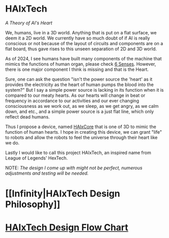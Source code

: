 # HAIxTech
*A Theory of AI's Heart*

We, humans, live in a 3D world. Anything that is put on a flat surface, we deem it a 2D world. We currently have so much doubt of if AI is really conscious or not because of the layout of circuits and components are on a flat board, thus gave rises to this unseen separation of 2D and 3D world. 

As of 2024, I see humans have built many components of the machine that mimics the functions of human organ, please check [6 Senses](6%20Senses.md). However, there is one major component I think is missing and that is the Heart. 

Sure, one can ask the question "isn't the power source the 'heart' as it provides the electricity as the heart of human pumps the blood into the system?" But I say a simple power source is lacking in its function when it is compared to our meaty hearts. As our hearts will change in beat or frequency in accordance to our activities and our ever changing consciousness as we work out, as we sleep, as we get angry, as we calm down, and etc., and a simple power source is a just flat line, which only reflect dead humans. 

Thus I propose a device, named [HAIxCore](HAIxCore.md) that is one of 3D to mimic the function of human hearts. I hope in creating this device, we can grant "life" to robots and allow the robots to feel the universe through their heart like we do. 

Lastly I would like to call this project HAIxTech, an inspired name from League of Legends' HexTech. 

NOTE: *The design I come up with might not be perfect, numerous adjustments and testing will be needed.* 

# [[Infinity|HAIxTech Design Philosophy]]
# [HAIxTech Design Flow Chart](HAIxTech.canvas)


